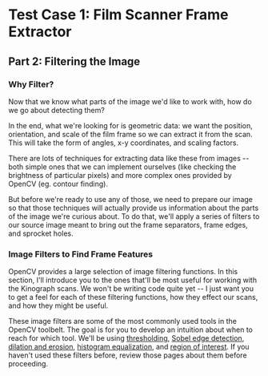 # Test Case 1: Film Scanner Frame Extractor

## Part 2: Filtering the Image

### Why Filter?

Now that we know what parts of the image we'd like to work with, how do we go about detecting them?

In the end, what we're looking for is geometric data: we want the position, orientation, and scale of the film frame so we can extract it from the scan. This will take the form of angles, x-y coordinates, and scaling factors.

There are lots of techniques for extracting data like these from images -- both simple ones that we can implement ourselves (like checking the brightness of particular pixels) and more complex ones provided by OpenCV (eg. contour finding).

But before we're ready to use any of those, we need to prepare our image so that those techniques will actually provide us information about the parts of the image we're curious about. To do that, we'll apply a series of filters to our source image meant to bring out the frame separators, frame edges, and sprocket holes.

### Image Filters to Find Frame Features

OpenCV provides a large selection of image filtering functions. In this section, I'll introduce you to the ones that'll be most useful for working with the Kinograph scans. We won't be writing code quite yet -- I just want you to get a feel for each of these filtering functions, how they effect our scans, and how they might be useful.

These image filters are some of the most commonly used tools in the OpenCV toolbelt. The goal is for you to develop an intuition about when to reach for which tool. We'll be using [thresholding](https://github.com/atduskgreg/opencv-processing-book/blob/master/book/filters/threshold.md), [Sobel edge detection](https://github.com/atduskgreg/opencv-processing-book/blob/master/book/filters/edge_detection.md), [dilation and erosion](https://github.com/atduskgreg/opencv-processing-book/blob/master/book/filters/dilate_erode.md), [histogram equalization](https://github.com/atduskgreg/opencv-processing-book/blob/master/book/filters/equalize_histogram.md), and [region of interest](https://github.com/atduskgreg/opencv-processing-book/blob/master/book/filters/region_of_interest.md). If you haven't used these filters before, review those pages about them before proceeding. 